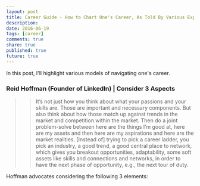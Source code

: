 ```yaml
---
layout: post
title: Career Guide - How to Chart One's Career, As Told By Various Experts
description: 
date: 2016-06-19
tags: [career]
comments: true
share: true
published: true
future: true
---
```


In this post, I'll highlight various models of navigating one's career.

### Reid Hoffman (Founder of LinkedIn) | Consider 3 Aspects

> > It’s not just how you think about what your passions and your skills are. Those are important and necessary components. But also think about how those match up against trends in the market and competition within the market. Then do a joint problem-solve between here are the things I’m good at, here are my assets and then here are my aspirations and here are the market realities. [Instead of] trying to pick a career ladder, you pick an industry, a good trend, a good central place to network, which gives you breakout opportunities, adaptability, some soft assets like skills and connections and networks, in order to have the next phase of opportunity, e.g., the next tour of duty.

Hoffman advocates considering the following 3 elements: 